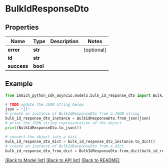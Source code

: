 # BulkIdResponseDto


## Properties

Name | Type | Description | Notes
------------ | ------------- | ------------- | -------------
**error** | **str** |  | [optional] 
**id** | **str** |  | 
**success** | **bool** |  | 

## Example

```python
from immich_python_sdk_asyncio.models.bulk_id_response_dto import BulkIdResponseDto

# TODO update the JSON string below
json = "{}"
# create an instance of BulkIdResponseDto from a JSON string
bulk_id_response_dto_instance = BulkIdResponseDto.from_json(json)
# print the JSON string representation of the object
print(BulkIdResponseDto.to_json())

# convert the object into a dict
bulk_id_response_dto_dict = bulk_id_response_dto_instance.to_dict()
# create an instance of BulkIdResponseDto from a dict
bulk_id_response_dto_from_dict = BulkIdResponseDto.from_dict(bulk_id_response_dto_dict)
```
[[Back to Model list]](../README.md#documentation-for-models) [[Back to API list]](../README.md#documentation-for-api-endpoints) [[Back to README]](../README.md)


